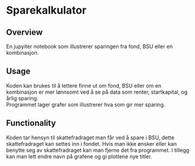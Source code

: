 # Sparekalkulator

## Overview  
En jupyiter notebook som illustrerer sparingen fra fond, BSU eller en kombinasjon.   

## Usage  
Koden kan brukes til å lettere finne ut om fond, BSU eller om en kombinasjon er mer lønnsomt ved å se på data som renter, startkapital, og årlig sparing.  
Programmet lager grafer som illustrerer hva som gir mer sparing.


## Functionality
Koden tar hensyn til skattefradraget man får ved å spare i BSU, dette skattefradraget kan settes inn i fondet. Hvis man ikke ønsker eller kan benytte seg av skattefradraget kan man fjerne det fra programmet. I tillegg kan man lett endre navn på grafene og gi plottene nye titler.
